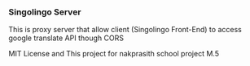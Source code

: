 ### Singolingo Server
This is proxy server that allow client (Singolingo Front-End) to access google translate API though CORS

MIT License and This project for nakprasith school project M.5